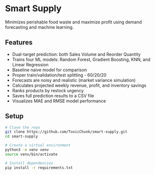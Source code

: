 # Smart Supply

Minimizes perishable food waste and maximize profit using demand forecasting and machine learning.

## Features

- Dual-target prediction: both Sales Volume and Reorder Quantity
- Trains four ML models: Random Forest, Gradient Boosting, KNN, and Linear Regression
- Baseline naive model for comparison
- Proper train/validation/test splitting - 60/20/20
- Forecasts are noisy and realistic (market variance simulation)
- Calculates projected weekly revenue, profit, and inventory savings
- Ranks products by restock urgency
- Saves full prediction results to a CSV file
- Visualizes MAE and RMSE model performance

## Setup

```bash
# Clone the repo
git clone https://github.com/ToxicChunk/smart-supply.git
cd smart-supply

# Create a virtual environment
python3 -m venv venv
source venv/bin/activate

# Install dependencies
pip install -r requirements.txt
